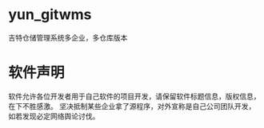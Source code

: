 # yun_gitwms
吉特仓储管理系统多企业，多仓库版本


# 软件声明
软件允许各位开发者用于自己软件的项目开发，请保留软件标题信息，版权信息，在下不胜感激。  坚决抵制某些企业拿了源程序，对外宣称是自己公司团队开发，如若发现必定网络舆论讨伐。
